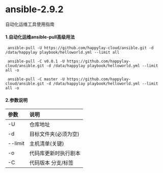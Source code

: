 # ansible-2.9.2
自动化运维工具使用指南

#### 1.自动化运维ansible-pull高级用法
````
 ansible-pull -U https://github.com/happylay-cloud/ansible.git -d /data/happylay playbook/helloworld.yml --limit all
 
 ansible-pull -C v0.0.1 -U https://github.com/happylay-cloud/ansible.git -d /data/happylay playbook/helloworld.yml --limit all -o
 
 ansible-pull -C master -U https://github.com/happylay-cloud/ansible.git -d /data/happylay playbook/helloworld.yml --limit all -o
````
#### 2.参数说明
| 参数| 说明| 
|:-|:-|
|-U|仓库地址|
|-d| 目标文件夹(必须为空)|
|--limit|主机清单(关键)|
|-o|代码库更新时执行剧本|
|-C|代码版本 分支/标签|
